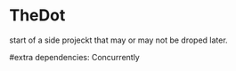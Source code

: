 # TheDot
start of a side projeckt that may or may not be droped later. 

#extra dependencies:
Concurrently
